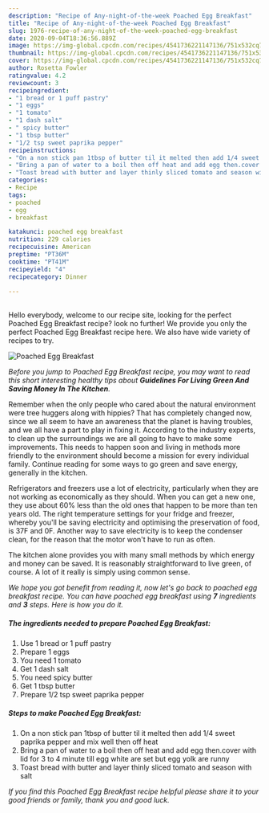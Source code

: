```yaml
---
description: "Recipe of Any-night-of-the-week Poached Egg Breakfast"
title: "Recipe of Any-night-of-the-week Poached Egg Breakfast"
slug: 1976-recipe-of-any-night-of-the-week-poached-egg-breakfast
date: 2020-09-04T18:36:56.889Z
image: https://img-global.cpcdn.com/recipes/4541736221147136/751x532cq70/poached-egg-breakfast-recipe-main-photo.jpg
thumbnail: https://img-global.cpcdn.com/recipes/4541736221147136/751x532cq70/poached-egg-breakfast-recipe-main-photo.jpg
cover: https://img-global.cpcdn.com/recipes/4541736221147136/751x532cq70/poached-egg-breakfast-recipe-main-photo.jpg
author: Rosetta Fowler
ratingvalue: 4.2
reviewcount: 3
recipeingredient:
- "1 bread or 1 puff pastry"
- "1 eggs"
- "1 tomato"
- "1 dash salt"
- " spicy butter"
- "1 tbsp butter"
- "1/2 tsp sweet paprika pepper"
recipeinstructions:
- "On a non stick pan 1tbsp of butter til it melted then add 1/4 sweet paprika pepper and mix well then off heat"
- "Bring a pan of water to a boil then off heat and add egg then.cover with lid for 3 to 4 minute till egg white are set but egg yolk are runny"
- "Toast bread with butter and layer thinly sliced tomato and season with salt"
categories:
- Recipe
tags:
- poached
- egg
- breakfast

katakunci: poached egg breakfast 
nutrition: 229 calories
recipecuisine: American
preptime: "PT36M"
cooktime: "PT41M"
recipeyield: "4"
recipecategory: Dinner

---
```

<br>
Hello everybody, welcome to our recipe site, looking for the perfect Poached Egg Breakfast recipe? look no further! We provide you only the perfect Poached Egg Breakfast recipe here. We also have wide variety of recipes to try.
<br>


![Poached Egg Breakfast](https://img-global.cpcdn.com/recipes/4541736221147136/751x532cq70/poached-egg-breakfast-recipe-main-photo.jpg)

<i>Before you jump to Poached Egg Breakfast recipe, you may want to read this short interesting healthy tips about 
<strong>Guidelines For Living Green And Saving Money In The Kitchen</strong>.</i>
</br>

Remember when the only people who cared about the natural environment were tree huggers along with hippies? That has completely changed now, since we all seem to have an awareness that the planet is having troubles, and we all have a part to play in fixing it. According to the industry experts, to clean up the surroundings we are all going to have to make some improvements. This needs to happen soon and living in methods more friendly to the environment should become a mission for every individual family. Continue reading for some ways to go green and save energy, generally in the kitchen.

Refrigerators and freezers use a lot of electricity, particularly when they are not working as economically as they should. When you can get a new one, they use about 60% less than the old ones that happen to be more than ten years old. The right temperature settings for your fridge and freezer, whereby you'll be saving electricity and optimising the preservation of food, is 37F and 0F. Another way to save electricity is to keep the condenser clean, for the reason that the motor won't have to run as often.

The kitchen alone provides you with many small methods by which energy and money can be saved. It is reasonably straightforward to live green, of course. A lot of it really is simply using common sense.


<i>We hope you got benefit from reading it, now let's go back to poached egg breakfast recipe. You can have poached egg breakfast using <strong>7</strong> ingredients and <strong>3</strong> steps. Here is how you do it.
</i>

##### The ingredients needed to prepare Poached Egg Breakfast:

1. Use 1 bread or 1 puff pastry
1. Prepare 1 eggs
1. You need 1 tomato
1. Get 1 dash salt
1. You need  spicy butter
1. Get 1 tbsp butter
1. Prepare 1/2 tsp sweet paprika pepper


##### Steps to make Poached Egg Breakfast:

1. On a non stick pan 1tbsp of butter til it melted then add 1/4 sweet paprika pepper and mix well then off heat
1. Bring a pan of water to a boil then off heat and add egg then.cover with lid for 3 to 4 minute till egg white are set but egg yolk are runny
1. Toast bread with butter and layer thinly sliced tomato and season with salt


<i>If you find this Poached Egg Breakfast recipe helpful please share it to your good friends or family, thank you and good luck.</i>
